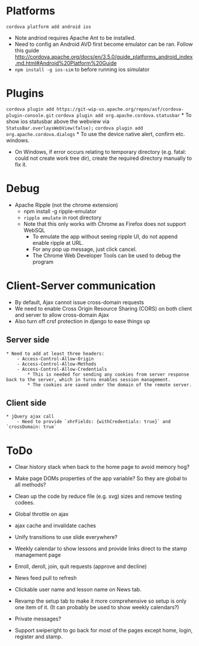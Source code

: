 # Platforms
`cordova platform add android ios`
* Note andriod requires Apache Ant to be installed.
* Need to config an Android AVD first become emulator can be ran. Follow this guide http://cordova.apache.org/docs/en/3.5.0/guide_platforms_android_index.md.html#Android%20Platform%20Guide
* `npm install -g ios-sim` to before running ios simulator

# Plugins
`cordova plugin add https://git-wip-us.apache.org/repos/asf/cordova-plugin-console.git`
`cordova plugin add org.apache.cordova.statusbar` 
    * To show ios statusbar above the webview via `StatusBar.overlaysWebView(false);`
`cordova plugin add org.apache.cordova.dialogs`
    * To use the device native alert, confirm etc. windows.

* On Windows, if error occurs relating to temporary directory (e.g. fatal:
  could not create work tree dir), create the required directory manually to
  fix it.

# Debug
* Apache Ripple (not the chrome extension)
    * npm install -g ripple-emulator
    * `ripple emulate` in root directory
    * Note that this only works with Chrome as Firefox does not support WebSQL
        - To emulate the app without seeing ripple UI, do not append enable ripple at URL.
        - For any pop up message, just click cancel.
        - The Chrome Web Developer Tools can be used to debug the program

# Client-Server communication
* By default, Ajax cannot issue cross-domain requests
* We need to enable Cross Origin Resource Sharing (CORS) on both client and server to allow cross-domain Ajax
* Also turn off crsf protection in django to ease things up
## Server side
    * Need to add at least three headers: 
        - Access-Control-Allow-Origin
        - Access-Control-Allow-Methods
        - Access-Control-Allow-Credentials
            * This is needed for sending any cookies from server response back to the server, which in turns enables session management.
            * The cookies are saved under the domain of the remote server.
## Client side
    * jQuery ajax call 
        - Need to provide `xhrFields: {withCredentials: true}` and `crossDomain: true`

# ToDo
* Clear history stack when back to the home page to avoid memory hog?
* Make page DOMs properties of the app variable? So they are global to all methods?
* Clean up the code by reduce file (e.g. svg) sizes and remove testing codees.
* Global throttle on ajax
* ajax cache and invalidate caches

* Unify transitions to use slide everywhere?
* Weekly calendar to show lessons and provide links direct to the stamp management page
* Enroll, deroll, join, quit requests (approve and decline)
* News feed pull to refresh
* Clickable user name and lesson name on News tab.
* Revamp the setup tab to make it more comprehensive so setup is only one item of it. (It can probably be used to show weekly calendars?)
* Private messages?
* Support swiperight to go back for most of the pages except home, login, register and stamp.

